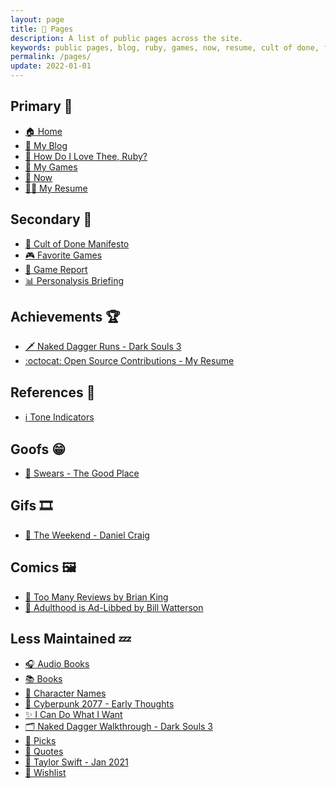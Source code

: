 ```yaml
---
layout: page
title: 📑 Pages
description: A list of public pages across the site.
keywords: public pages, blog, ruby, games, now, resume, cult of done, favorite games, personalysis briefing, open source, tone indicators
permalink: /pages/
update: 2022-01-01
---
```


## Primary :100:

* [:house: Home][home]
* [:open_book: My Blog][blog]
* [:sparkling_heart: How Do I Love Thee, Ruby?][ruby]
* [:crystal_ball: My Games][games]
* [:calendar: Now][now]
* [:man_technologist: My Resume][resume]

## Secondary :dizzy:

* [:scroll: Cult of Done Manifesto][cult of done]
* [:video_game: Favorite Games][favorite games]
* [:ledger: Game Report][game report]
* [:bar_chart: Personalysis Briefing][personalysis]

## Achievements :trophy:

* [:dagger: Naked Dagger Runs - Dark Souls 3][naked dagger]
* [:octocat: Open Source Contributions - My Resume][resume opensource]

## References :memo:

* [:information_source: Tone Indicators][tone indicators]

## Goofs :grin:

* [🤬 Swears - The Good Place][swears]

## Gifs :film_strip:

* [🥳 The Weekend - Daniel Craig][the weekend]

## Comics :framed_picture:

* [:space_invader: Too Many Reviews by Brian King][too many reviews]
* [:man: Adulthood is Ad-Libbed by Bill Watterson][adulthood is ad-libbed]

## Less Maintained :zzz:

* [:headphones: Audio Books][audio books]
* [:books: Books][books]
* [:bust_in_silhouette: Character Names][character names]
* [:thought_balloon: Cyberpunk 2077 - Early Thoughts][cyberpunk 2077]
* [:sparkles: I Can Do What I Want][i can do what i want]
* [:card_index_dividers: Naked Dagger Walkthrough - Dark Souls 3][naked dagger walkthrough]
* [:bookmark: Picks][picks]
* [:speech_balloon: Quotes][quotes]
* [:sparkling_heart: Taylor Swift - Jan 2021][taylor swift]
* [:gift: Wishlist][wishlist]


[about]: /about/
[audio books]: /audio-books/
[blog]: /blog/
[books]: /books/
[character names]: /character-names/
[cult of done]: /cult-of-done/
[cyberpunk 2077]: /cyberpunk-2077/
[favorite games]: /favorite-games/
[games]: /games/
[game report]: /game-report/
[home]: /
[i can do what i want]: /i-can-do-what-i-want/
[naked dagger]: /naked-dagger/
[naked dagger walkthrough]: /naked-dagger-walkthrough-dark-souls-3/
[now]: /now/
[personalysis]: /personalysis/
[picks]: /picks/
[quotes]: /quotes/
[resume]: /resume/
[resume opensource]: /resume/#open-source
[ruby]: /ruby/
[swears]: /swears/
[taylor swift]: /taylor-swift/
[the weekend]: /assets/images/gifs/the-weekend.gif
[too many reviews]: /assets/images/comics/too-many-reviews-by-brian-king.jpg
[adulthood is ad-libbed]: /assets/images/comics/adulthood-is-ad-libbed-by-bill-watterson.jpg
[tone indicators]: /tone-indicators
[wishlist]: /wishlist/
